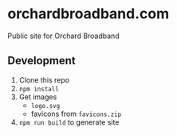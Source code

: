 # orchardbroadband.com
Public site for Orchard Broadband

## Development

1. Clone this repo
2. `npm install`
3. Get images
   - `logo.svg`
   - favicons from `favicons.zip`
4. `npm run build` to generate site
